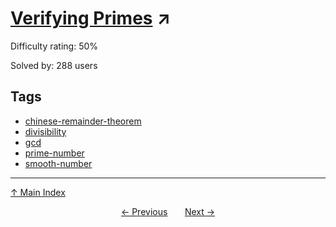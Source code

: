 # [Verifying Primes](https://projecteuler.net/problem=574) ↗️

Difficulty rating: 50%

Solved by: 288 users
## Tags

- [chinese-remainder-theorem](../tags/chinese-remainder-theorem.md)
- [divisibility](../tags/divisibility.md)
- [gcd](../tags/gcd.md)
- [prime-number](../tags/prime-number.md)
- [smooth-number](../tags/smooth-number.md)



---

[↑ Main Index](../README.md)


<div align=center><a href='573.md'>← Previous</a> &nbsp;&nbsp; &nbsp;&nbsp;  <a href='575.md'>Next →</a></div>
